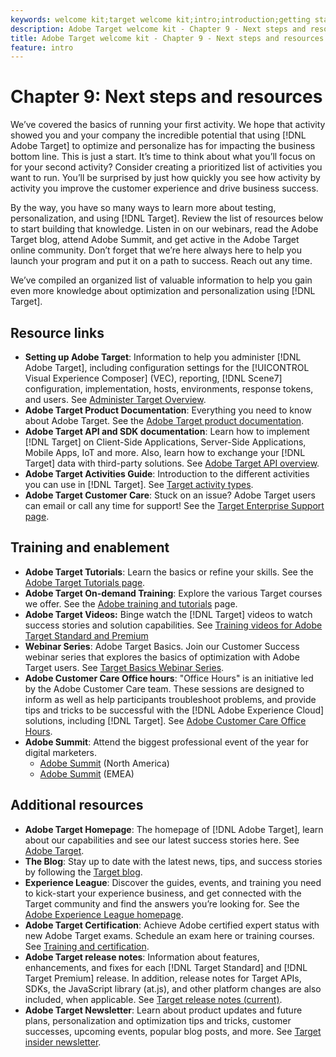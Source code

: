 ```yaml
---
keywords: welcome kit;target welcome kit;intro;introduction;getting started
description: Adobe Target welcome kit - Chapter 9 - Next steps and resources
title: Adobe Target welcome kit - Chapter 9 - Next steps and resources
feature: intro
---
```


# Chapter 9: Next steps and resources

We’ve covered the basics of running your first activity. We hope that activity showed you and your company the incredible potential that using [!DNL Adobe Target] to optimize and personalize has for impacting the business bottom line. This is just a start. It’s time to think about what you’ll focus on for your second activity? Consider creating a prioritized list of activities you want to run. You’ll be surprised by just how quickly you see how activity by activity you improve the customer experience and drive business success.

By the way, you have so many ways to learn more about testing, personalization, and using [!DNL Target]. Review the list of resources below to start building that knowledge. Listen in on our webinars, read the Adobe Target blog, attend Adobe Summit, and get active in the Adobe Target online community. Don’t forget that we’re here always here to help you launch your program and put it on a path to success. Reach out any time.

We’ve compiled an organized list of valuable information to help you gain even more knowledge about optimization and personalization using [!DNL Target].

## Resource links

* **Setting up Adobe Target**: Information to help you administer [!DNL Adobe Target], including configuration settings for the [!UICONTROL Visual Experience Composer] (VEC), reporting, [!DNL Scene7] configuration, implementation, hosts, environments, response tokens, and users. See [Administer Target Overview](/help/administrating-target/administrating-target.md).
* **Adobe Target Product Documentation**: Everything you need to know about Adobe Target. See the [Adobe Target product documentation](https://docs.adobe.com/content/help/en/target/using/target-home.html). 
* **Adobe Target API and SDK documentation**: Learn how to implement [!DNL Target] on Client-Side Applications, Server-Side Applications, Mobile Apps, IoT and more. Also, learn how to exchange your [!DNL Target] data with third-party solutions. See [Adobe Target API overview](/help/api/api-overview.md).
* **Adobe Target Activities Guide**: Introduction to the different activities you can use in [!DNL Target]. See [Target activity types](/help/c-activities/target-activities-guide.md).
* **Adobe Target Customer Care**: Stuck on an issue? Adobe Target users can email or call any time for support! See the [Target Enterprise Support page](https://helpx.adobe.com/contact/enterprise-support.ec.html#target).

## Training and enablement

* **Adobe Target Tutorials**: Learn the basics or refine your skills. See the [Adobe Target Tutorials page](https://docs.adobe.com/content/help/en/target-learn/tutorials/overview.html). 
* **Adobe Target On-demand Training**: Explore the various Target courses we offer. See the [Adobe training and tutorials](https://helpx.adobe.com/learning.html?promoid=KAUDK) page.
* **Adobe Target Videos:** Binge watch the [!DNL Target] videos to watch success stories and solution capabilities. See [Training videos for Adobe Target Standard and Premium](/help/c-intro/target-standard-premium-training-videos.md)
* **Webinar Series**: Adobe Target Basics. Join our Customer Success webinar series that explores the basics of optimization with Adobe Target users. See [Target Basics Webinar Series](/help/cmp-resources-and-contact-information.md#concept_11902FAC95C64479AABE020557A7EEE4).
* **Adobe Customer Care Office hours**: "Office Hours" is an initiative led by the Adobe Customer Care team. These sessions are designed to inform as well as help participants troubleshoot problems, and provide tips and tricks to be successful with the [!DNL Adobe Experience Cloud] solutions, including [!DNL Target]. See [Adobe Customer Care Office Hours](/help/cmp-resources-and-contact-information.md#concept_58EA30379D3B48C4848BA2A8C464A5B7).
* **Adobe Summit**: Attend the biggest professional event of the year for digital marketers. 
  * [Adobe Summit](https://summit.adobe.com/na/) (North America)
  * [Adobe Summit](http://summit-emea.adobe.com/emea/) (EMEA)
 
## Additional resources

* **Adobe Target Homepage**: The homepage of [!DNL Adobe Target], learn about our capabilities and see our latest success stories here. See [Adobe Target](https://www.adobe.com/marketing/target.html).
* **The Blog**: Stay up to date with the latest news, tips, and success stories by following the [Target blog](https://blog.adobe.com/en/2020/07/29/adobe-target-announces-enhanced-analytics-measurement-for-ai-powered-testing-and-personalization.html#gs.di9df5).
* **Experience League**: Discover the guides, events, and training you need to kick-start your experience business, and get connected with the Target community and find the answers you’re looking for. See the [Adobe Experience League homepage](https://experienceleague.adobe.com/#home).
* **Adobe Target Certification**: Achieve Adobe certified expert status with new Adobe Target exams. Schedule an exam here or training courses. See [Training and certification](/help/c-intro/training-and-certification.md).
* **Adobe Target release notes**: Information about features, enhancements, and fixes for each [!DNL Target Standard] and [!DNL Target Premium] release. In addition, release notes for Target APIs, SDKs, the JavaScript library (at.js), and other platform changes are also included, when applicable. See [Target release notes (current)](/help/r-release-notes/release-notes.md).
* **Adobe Target Newsletter**: Learn about product updates and future plans, personalization and optimization tips and tricks, customer successes, upcoming events, popular blog posts, and more. See [Target insider newsletter](/help/r-release-notes/target-insider-newsletter.md).


